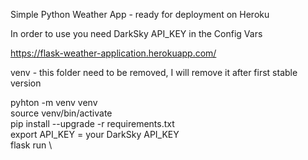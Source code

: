 Simple Python Weather App - ready for deployment on Heroku

In order to use you need DarkSky API_KEY in the Config Vars

https://flask-weather-application.herokuapp.com/

venv - this folder need to be removed, I will remove it after first stable version

pyhton -m venv venv \
source venv/bin/activate \
pip install --upgrade -r requirements.txt \
export API_KEY = your DarkSky API_KEY \
flask run \

